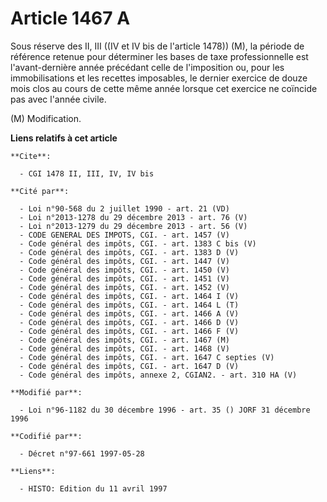 # Article 1467 A

Sous réserve des II, III ((IV et IV bis de l'article 1478)) (M), la période de référence retenue pour déterminer les bases de
taxe professionnelle est l'avant-dernière année précédant celle de l'imposition ou, pour les immobilisations et les recettes
imposables, le dernier exercice de douze mois clos au cours de cette même année lorsque cet exercice ne coïncide pas avec
l'année civile.

(M) Modification.

**Liens relatifs à cet article**

	**Cite**:

	  - CGI 1478 II, III, IV, IV bis

	**Cité par**:

	  - Loi n°90-568 du 2 juillet 1990 - art. 21 (VD)
	  - Loi n°2013-1278 du 29 décembre 2013 - art. 76 (V)
	  - Loi n°2013-1279 du 29 décembre 2013 - art. 56 (V)
	  - CODE GENERAL DES IMPOTS, CGI. - art. 1457 (V)
	  - Code général des impôts, CGI. - art. 1383 C bis (V)
	  - Code général des impôts, CGI. - art. 1383 D (V)
	  - Code général des impôts, CGI. - art. 1447 (V)
	  - Code général des impôts, CGI. - art. 1450 (V)
	  - Code général des impôts, CGI. - art. 1451 (V)
	  - Code général des impôts, CGI. - art. 1452 (V)
	  - Code général des impôts, CGI. - art. 1464 I (V)
	  - Code général des impôts, CGI. - art. 1464 L (T)
	  - Code général des impôts, CGI. - art. 1466 A (V)
	  - Code général des impôts, CGI. - art. 1466 D (V)
	  - Code général des impôts, CGI. - art. 1466 F (V)
	  - Code général des impôts, CGI. - art. 1467 (M)
	  - Code général des impôts, CGI. - art. 1468 (V)
	  - Code général des impôts, CGI. - art. 1647 C septies (V)
	  - Code général des impôts, CGI. - art. 1647 D (V)
	  - Code général des impôts, annexe 2, CGIAN2. - art. 310 HA (V)

	**Modifié par**:

	  - Loi n°96-1182 du 30 décembre 1996 - art. 35 () JORF 31 décembre 1996

	**Codifié par**:

	  - Décret n°97-661 1997-05-28

	**Liens**:

	  - HISTO: Edition du 11 avril 1997
